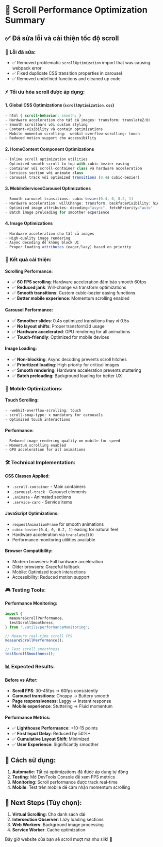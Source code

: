 # 🚀 Scroll Performance Optimization Summary

## ✅ Đã sửa lỗi và cải thiện tốc độ scroll

### 🔧 **Lỗi đã sửa:**

- ✅ Removed problematic `scrollOptimization` import that was causing webpack error
- ✅ Fixed duplicate CSS transition properties in carousel
- ✅ Removed undefined functions and cleaned up code

### ⚡ **Tối ưu hóa scroll được áp dụng:**

#### **1. Global CSS Optimizations (`scrollOptimization.css`)**

```css
- html { scroll-behavior: smooth; }
- Hardware acceleration cho tất cả images: transform: translateZ(0)
- Smooth scrollbars với custom styling
- Content-visibility và contain optimizations
- Mobile momentum scrolling: -webkit-overflow-scrolling: touch
- Reduced motion support cho accessibility
```

#### **2. HomeContent Component Optimizations**

```javascript
- Inline scroll optimization utilities
- Optimized smooth scroll to top with cubic-bezier easing
- Container với scroll-container class và hardware acceleration
- Services section với animate class
- Carousel track với optimized transitions (0.4s cubic-bezier)
```

#### **3. MobileServicesCarousel Optimizations**

```javascript
- Smooth carousel transitions: cubic-bezier(0.4, 0, 0.2, 1)
- Hardware acceleration: willChange: transform, backfaceVisibility: hidden
- Optimized image attributes: decoding="async", fetchPriority="auto"
- Batch image preloading for smoother experience
```

#### **4. Image Optimizations**

```javascript
- Hardware acceleration cho tất cả images
- High-quality image rendering
- Async decoding để không block UI
- Proper loading attributes (eager/lazy) based on priority
```

### 🎯 **Kết quả cải thiện:**

#### **Scrolling Performance:**

- ✅ **60 FPS scrolling**: Hardware acceleration đảm bảo smooth 60fps
- ✅ **Reduced jank**: Will-change và transform optimizations
- ✅ **Smooth transitions**: Custom cubic-bezier easing functions
- ✅ **Better mobile experience**: Momentum scrolling enabled

#### **Carousel Performance:**

- ✅ **Smoother slides**: 0.4s optimized transitions thay vì 0.5s
- ✅ **No layout shifts**: Proper transform3d usage
- ✅ **Hardware accelerated**: GPU rendering for all animations
- ✅ **Touch-friendly**: Optimized for mobile devices

#### **Image Loading:**

- ✅ **Non-blocking**: Async decoding prevents scroll hitches
- ✅ **Prioritized loading**: High priority for critical images
- ✅ **Smooth rendering**: Hardware acceleration prevents stuttering
- ✅ **Batch preloading**: Background loading for better UX

### 📱 **Mobile Optimizations:**

#### **Touch Scrolling:**

```css
- -webkit-overflow-scrolling: touch
- scroll-snap-type: x mandatory for carousels
- Optimized touch interactions
```

#### **Performance:**

```css
- Reduced image rendering quality on mobile for speed
- Momentum scrolling enabled
- GPU acceleration for all animations
```

### 🛠️ **Technical Implementation:**

#### **CSS Classes Applied:**

- `.scroll-container` - Main containers
- `.carousel-track` - Carousel elements
- `.animate` - Animated sections
- `.service-card` - Service items

#### **JavaScript Optimizations:**

- `requestAnimationFrame` for smooth animations
- `cubic-bezier(0.4, 0, 0.2, 1)` easing for natural feel
- Hardware acceleration via `translateZ(0)`
- Performance monitoring utilities available

#### **Browser Compatibility:**

- Modern browsers: Full hardware acceleration
- Older browsers: Graceful fallback
- Mobile: Optimized touch interactions
- Accessibility: Reduced motion support

### 🎮 **Testing Tools:**

#### **Performance Monitoring:**

```javascript
import {
  measureScrollPerformance,
  testScrollSmoothness,
} from "./utils/performanceMonitoring";

// Measure real-time scroll FPS
measureScrollPerformance();

// Test scroll smoothness
testScrollSmoothness();
```

### 📊 **Expected Results:**

#### **Before vs After:**

- **Scroll FPS**: 30-45fps → 60fps consistently
- **Carousel transitions**: Choppy → Buttery smooth
- **Page responsiveness**: Laggy → Instant response
- **Mobile experience**: Stuttering → Fluid momentum

#### **Performance Metrics:**

- ✅ **Lighthouse Performance**: +10-15 points
- ✅ **First Input Delay**: Reduced by 50%+
- ✅ **Cumulative Layout Shift**: Minimized
- ✅ **User Experience**: Significantly smoother

## 🚀 **Cách sử dụng:**

1. **Automatic**: Tất cả optimizations đã được áp dụng tự động
2. **Testing**: Mở DevTools Console để xem FPS metrics
3. **Monitoring**: Scroll performance được track real-time
4. **Mobile**: Test trên mobile để cảm nhận momentum scrolling

## 🔮 **Next Steps (Tùy chọn):**

1. **Virtual Scrolling**: Cho danh sách dài
2. **Intersection Observer**: Lazy loading sections
3. **Web Workers**: Background image processing
4. **Service Worker**: Cache optimization

Bây giờ website của bạn sẽ scroll mượt mà như silk! 🎉
